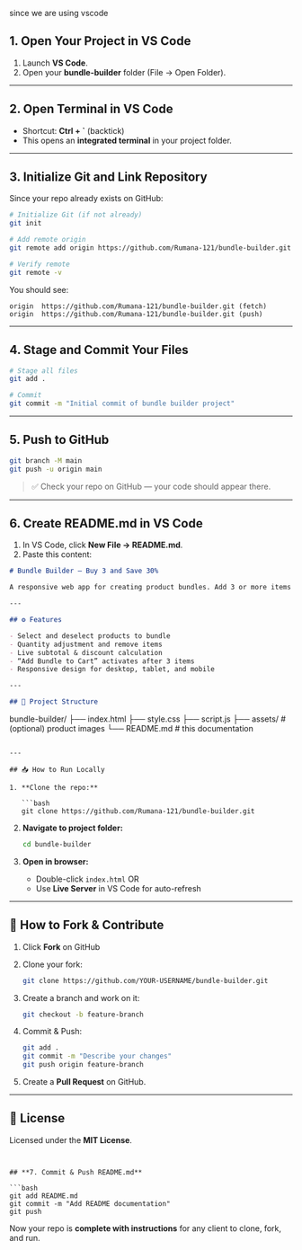 since we are using vscode

## **1. Open Your Project in VS Code**

1. Launch **VS Code**.
2. Open your **bundle-builder** folder (File → Open Folder).

---

## **2. Open Terminal in VS Code**

* Shortcut: **Ctrl + \`** (backtick)
* This opens an **integrated terminal** in your project folder.

---

## **3. Initialize Git and Link Repository**

Since your repo already exists on GitHub:

```bash
# Initialize Git (if not already)
git init

# Add remote origin
git remote add origin https://github.com/Rumana-121/bundle-builder.git

# Verify remote
git remote -v
```

You should see:

```
origin  https://github.com/Rumana-121/bundle-builder.git (fetch)
origin  https://github.com/Rumana-121/bundle-builder.git (push)
```

---

## **4. Stage and Commit Your Files**

```bash
# Stage all files
git add .

# Commit
git commit -m "Initial commit of bundle builder project"
```

---

## **5. Push to GitHub**

```bash
git branch -M main
git push -u origin main
```

> ✅ Check your repo on GitHub — your code should appear there.

---

## **6. Create README.md in VS Code**

1. In VS Code, click **New File → README.md**.
2. Paste this content:

```markdown
# Bundle Builder — Buy 3 and Save 30%

A responsive web app for creating product bundles. Add 3 or more items to receive a 30% discount.

---

## ⚙️ Features

- Select and deselect products to bundle  
- Quantity adjustment and remove items  
- Live subtotal & discount calculation  
- “Add Bundle to Cart” activates after 3 items  
- Responsive design for desktop, tablet, and mobile  

---

## 📁 Project Structure

```

bundle-builder/
├── index.html
├── style.css
├── script.js
├── assets/          # (optional) product images
└── README.md        # this documentation

````

---

## 📥 How to Run Locally

1. **Clone the repo:**

   ```bash
   git clone https://github.com/Rumana-121/bundle-builder.git
````

2. **Navigate to project folder:**

   ```bash
   cd bundle-builder
   ```

3. **Open in browser:**

   * Double-click `index.html`
     OR
   * Use **Live Server** in VS Code for auto-refresh

---

## 🍴 How to Fork & Contribute

1. Click **Fork** on GitHub

2. Clone your fork:

   ```bash
   git clone https://github.com/YOUR-USERNAME/bundle-builder.git
   ```
3. Create a branch and work on it:

   ```bash
   git checkout -b feature-branch
   ```
4. Commit & Push:

   ```bash
   git add .
   git commit -m "Describe your changes"
   git push origin feature-branch
   ```
5. Create a **Pull Request** on GitHub.

---

## 📄 License

Licensed under the **MIT License**.

````


## **7. Commit & Push README.md**

```bash
git add README.md
git commit -m "Add README documentation"
git push
````

Now your repo is **complete with instructions** for any client to clone, fork, and run.


